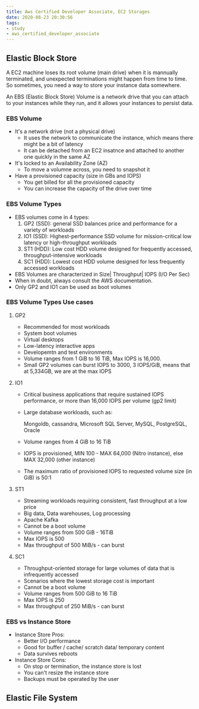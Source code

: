 ```yaml
---
title: Aws Certified Developer Associate, EC2 Storages
date: 2020-08-23 20:30:56
tags:
- study
- aws_certified_developer_associate
---
```


## Elastic Block Store

A EC2 machine loses its root volume (main drive) when it is mannually terminated, and unexpected terminations might happen from time to time. So sometimes, you need a way to store your instance data somewhere. 

An EBS (Elastic Block Store) Volume is a network drive that you can attach to your instances while they run, and it allows your instances to persist data.

### EBS Volume

* It's a network drive (not a physical drive)
  * It uses the network to communicate the instance, which means there might be a bit of latency
  * It can be detached from an EC2 insatnce and attached to another one quickly in the same AZ
* It's locked to an Availability Zone (AZ)
  * To move a volumne across, you need to snapshot it
* Have a provisioned capacity (size in GBs and IOPS)
  * You get billed for all the provisioned capacity
  * You can increase the capacity of the drive over time

### EBS Volume Types

* EBS volumes come in 4 types:
  1. GP2 (SSD): general SSD balances price and performance for a variety of workloads
  2. IO1 (SSD): Highest-performance SSD volume for mission-critical  low latency or high-throughput workloads
  3. ST1 (HDD): Low cost HDD volume designed for frequently accessed, throughput-intensive workloads
  4. SC1 (HDD): Lowest cost HDD volume designed for less frequently accessed workloads
* EBS Volumes are characterized in Size| Throughput| IOPS (I/O Per Sec)
* When in doubt, always consult the AWS documentation.
* Only GP2 and IO1 can be used as boot volumes

### EBS Volume Types Use cases

1. GP2

   * Recommended for most workloads
   * System boot volumes
   * Virtual desktops
   * Low-latency interactive apps
   * Developemtn and test environments
   * Volume ranges from 1 GiB to 16 TiB, Max IOPS is 16,000.
   * Small GP2 volumes can burst IOPS to 3000, 3 IOPS/GiB, means that at 5,334GB, we are at the max IOPS

2. IO1

   * Critical business applications that require sustained IOPS performance, or more than 16,000 IOPS per volume (gp2 limit)

   * Large database workloads, such as:

     Mongoldb, cassandra, Microsoft SQL Server, MySQL, PostgreSQL, Oracle

   * Volume ranges from 4 GiB to 16 TiB

   * IOPS is provisioned, MIN 100 - MAX 64,000 (Nitro instance), else MAX 32,000 (other instance)

   * The maximum ratio of provisioned IOPS to requested volume size (in GiB) is 50:1

3. ST1

   * Streaming workloads requiring consistent, fast throughput at a low price
   * Big data, Data warehouses, Log processing
   * Apache Kafka
   * Cannot be a boot volume
   * Volume ranges from 500 GiB - 16TiB
   * Max IOPS is 500
   * Max throughput of 500 MiB/s - can burst

4. SC1

   * Throughput-oriented storage for large volumes of data that is infrequently accessed
   * Scenarios where the lowest storage cost is important
   * Cannot be a boot volume
   * Volume ranges from 500 GiB to 16 TiB
   * Max IOPS is 250
   * Max throughput of 250 MiB/s - can burst

### EBS vs Instance Store

* Instance Store Pros:
  * Better I/O performance
  * Good for buffer / cache/ scratch data/ temporary content
  * Data survives reboots
* Instance Store Cons:
  * On stop or termination, the instance store is lost
  * You can't resize the instance store
  * Backups must be operated by the user

## Elastic File System

